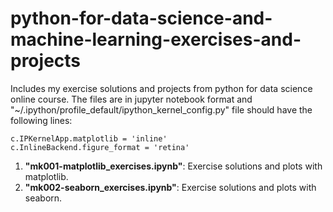 # python-for-data-science-and-machine-learning-exercises-and-projects

Includes my exercise solutions and projects from python for data science online course. The files are in jupyter notebook format and "~/.ipython/profile_default/ipython_kernel_config.py" file should have the following lines:

`c.IPKernelApp.matplotlib = 'inline'`  
`c.InlineBackend.figure_format = 'retina'`


1. **"mk001-matplotlib_exercises.ipynb"**: Exercise solutions and plots with matplotlib.
2. **"mk002-seaborn_exercises.ipynb"**: Exercise solutions and plots with seaborn.
